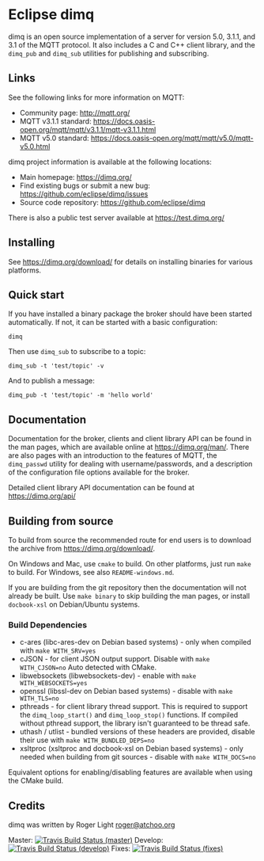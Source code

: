 Eclipse dimq
=================

dimq is an open source implementation of a server for version 5.0, 3.1.1,
and 3.1 of the MQTT protocol. It also includes a C and C++ client library, and
the `dimq_pub` and `dimq_sub` utilities for publishing and
subscribing.

## Links

See the following links for more information on MQTT:

- Community page: <http://mqtt.org/>
- MQTT v3.1.1 standard: <https://docs.oasis-open.org/mqtt/mqtt/v3.1.1/mqtt-v3.1.1.html>
- MQTT v5.0 standard: <https://docs.oasis-open.org/mqtt/mqtt/v5.0/mqtt-v5.0.html>

dimq project information is available at the following locations:

- Main homepage: <https://dimq.org/>
- Find existing bugs or submit a new bug: <https://github.com/eclipse/dimq/issues>
- Source code repository: <https://github.com/eclipse/dimq>

There is also a public test server available at <https://test.dimq.org/>

## Installing

See <https://dimq.org/download/> for details on installing binaries for
various platforms.

## Quick start

If you have installed a binary package the broker should have been started
automatically. If not, it can be started with a basic configuration:

    dimq

Then use `dimq_sub` to subscribe to a topic:

    dimq_sub -t 'test/topic' -v

And to publish a message:

    dimq_pub -t 'test/topic' -m 'hello world'

## Documentation

Documentation for the broker, clients and client library API can be found in
the man pages, which are available online at <https://dimq.org/man/>. There
are also pages with an introduction to the features of MQTT, the
`dimq_passwd` utility for dealing with username/passwords, and a
description of the configuration file options available for the broker.

Detailed client library API documentation can be found at <https://dimq.org/api/>

## Building from source

To build from source the recommended route for end users is to download the
archive from <https://dimq.org/download/>.

On Windows and Mac, use `cmake` to build. On other platforms, just run `make`
to build. For Windows, see also `README-windows.md`.

If you are building from the git repository then the documentation will not
already be built. Use `make binary` to skip building the man pages, or install
`docbook-xsl` on Debian/Ubuntu systems.

### Build Dependencies

* c-ares (libc-ares-dev on Debian based systems) - only when compiled with `make WITH_SRV=yes`
* cJSON - for client JSON output support. Disable with `make WITH_CJSON=no` Auto detected with CMake.
* libwebsockets (libwebsockets-dev) - enable with `make WITH_WEBSOCKETS=yes`
* openssl (libssl-dev on Debian based systems) - disable with `make WITH_TLS=no`
* pthreads - for client library thread support. This is required to support the
  `dimq_loop_start()` and `dimq_loop_stop()` functions. If compiled
  without pthread support, the library isn't guaranteed to be thread safe.
* uthash / utlist - bundled versions of these headers are provided, disable their use with `make WITH_BUNDLED_DEPS=no`
* xsltproc (xsltproc and docbook-xsl on Debian based systems) - only needed when building from git sources - disable with `make WITH_DOCS=no`

Equivalent options for enabling/disabling features are available when using the CMake build.


## Credits

dimq was written by Roger Light <roger@atchoo.org>

Master: [![Travis Build Status (master)](https://travis-ci.org/eclipse/dimq.svg?branch=master)](https://travis-ci.org/eclipse/dimq)
Develop: [![Travis Build Status (develop)](https://travis-ci.org/eclipse/dimq.svg?branch=develop)](https://travis-ci.org/eclipse/dimq)
Fixes: [![Travis Build Status (fixes)](https://travis-ci.org/eclipse/dimq.svg?branch=fixes)](https://travis-ci.org/eclipse/dimq)

